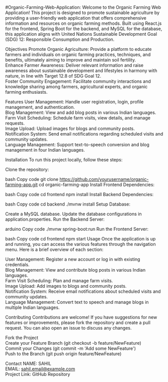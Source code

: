 #Organic-Farming-Web-Application:
Welcome to the Organic Farming Web Application! This project is designed to promote sustainable agriculture by providing a user-friendly web application that offers comprehensive information and resources on organic farming methods. Built using React.js for the frontend, Spring Boot for the backend, and MySQL for the database, this application aligns with United Nations Sustainable Development Goal (SDG) 12: Responsible Consumption and Production.

Objectives
Promote Organic Agriculture: Provide a platform to educate farmers and individuals on organic farming practices, techniques, and benefits, ultimately aiming to improve and maintain soil fertility.<br />
Enhance Farmer Awareness: Deliver relevant information and raise awareness about sustainable development and lifestyles in harmony with nature, in line with Target 12.8 of SDG Goal 12.<br />
Foster Community Engagement: Facilitate community interactions and knowledge sharing among farmers, agricultural experts, and organic farming enthusiasts.<br />

Features
User Management: Handle user registration, login, profile management, and authentication.<br />
Blog Management: View and add blog posts in various Indian languages.<br />
Farm Visit Scheduling: Schedule farm visits, view details, and manage requests.<br />
Image Upload: Upload images for blogs and community posts.<br />
Notification System: Send email notifications regarding scheduled visits and community updates.<br />
Language Management: Support text-to-speech conversion and blog management in four Indian languages.<br />

Installation
To run this project locally, follow these steps:

Clone the repository:

bash
Copy code
git clone https://github.com/yourusername/organic-farming-app.git
cd organic-farming-app
Install Frontend Dependencies:

bash
Copy code
cd frontend
npm install
Install Backend Dependencies:

bash
Copy code
cd backend
./mvnw install
Setup Database:

Create a MySQL database.
Update the database configurations in application.properties.
Run the Backend Server:

arduino
Copy code
./mvnw spring-boot:run
Run the Frontend Server:

bash
Copy code
cd frontend
npm start
Usage
Once the application is up and running, you can access the various features through the navigation menu. Here is a brief overview of each section:

User Management: Register a new account or log in with existing credentials.<br />
Blog Management: View and contribute blog posts in various Indian languages.<br />
Farm Visit Scheduling: Plan and manage farm visits.<br />
Image Upload: Add images to blogs and community posts.<br />
Notification System: Receive email notifications about scheduled visits and community updates.<br />
Language Management: Convert text to speech and manage blogs in multiple Indian languages.<br />

Contributing
Contributions are welcome! If you have suggestions for new features or improvements, please fork the repository and create a pull request. You can also open an issue to discuss any changes.

Fork the Project<br />
Create your Feature Branch (git checkout -b feature/NewFeature)<br />
Commit your Changes (git commit -m 'Add some NewFeature')<br />
Push to the Branch (git push origin feature/NewFeature)<br />

Contact
NAME: SAHIL <br />
EMAIL: sahil.email@example.com<br />
Project Link: GitHub Repository

